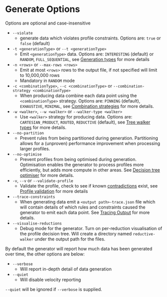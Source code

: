 # Generate Options
Options are optional and case-insensitive

* `--violate` 
    * generate data which violates profile constraints. Options are: `true` or `false` (default)
* `-t <generationType>` or `--t <generationType>`
   * Emit `<generationType>` data. Options are: `INTERESTING` (default) or `RANDOM`, `FULL_SEQUENTIAL`, see [Generation types](../../generator/docs/GenerationTypes.md) for more details
* `-n <rows>` or `--max-rows <rows>`
   * Emit at most `<rows>` rows to the output file, if not specified will limit to 10,000,000 rows
   * Mandatory in `RANDOM` mode
* `-c <combinationType>`, `--c <combinationType>` or `--combination-strategy <combinationType>`
   * When producing data combine each data point using the `<combinationType>` strategy. Options are: `PINNING` (default), `EXHAUSTIVE`, `MINIMAL`, see [Combination strategies](../../generator/docs/CombinationStrategies.md) for more details.
* `-w <walker>`, `--w <walker>` or `--walker-type <walker>`
   * Use `<walker>` strategy for producing data. Options are: `CARTESIAN_PRODUCT`, `ROUTED`, `REDUCTIVE` (default), see [Tree walker types](../../generator/docs/TreeWalkerTypes.md) for more details.
* `--no-partition`
   * Prevent rules from being partitioned during generation. Partitioning allows for a (unproven) performance improvement when processing larger profiles.
* `--no-optimise`
   * Prevent profiles from being optimised during generation. Optimisation enables the generator to process profiles more efficiently, but adds more compute in other areas. See [Decision tree optimiser](../../generator/docs/OptimisationProcess.md) for more details.
* `-v`, `--v` or `--validate-profile`
    * Validate the profile, check to see if known [contradictions](../../generator/docs/Contradictions.md) exist, see [Profile validation](../../generator/docs/ProfileValidation.md) for more details
* `--trace-constraints`
   * When generating data emit a `<output path>-trace.json` file which will contain details of which rules and constraints caused the generator to emit each data point. See [Tracing Output](../../generator/docs/TracingOutput.md) for more details.
* `--visualise-reductions`
   * Debug mode for the generator. Turn on per-reduction visualisation of the profile decision tree. Will create a directory named `reductive-walker` under the output path for the files.

By default the generator will report how much data has been generated over time, the other options are below:
* `--verbose`
    * Will report in-depth detail of data generation
* `--quiet`
    * Will disable velocity reporting
    
`--quiet` will be ignored if `--verbose` is supplied.